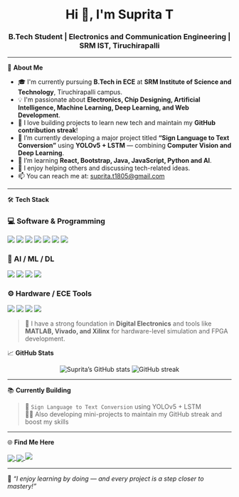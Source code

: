 <h1 align="center">Hi 👋, I'm Suprita T</h1>
<h3 align="center">B.Tech Student | Electronics and Communication Engineering | SRM IST, Tiruchirapalli</h3>

---

🌟 **About Me**

- 🎓 I'm currently pursuing **B.Tech in ECE** at **SRM Institute of Science and Technology**, Tiruchirapalli campus.
- 💡 I'm passionate about **Electronics, Chip Designing, Artificial Intelligence, Machine Learning, Deep Learning, and Web Development**.
- 🚀 I love building projects to learn new tech and maintain my **GitHub contribution streak**!
- 🤖 I’m currently developing a major project titled **“Sign Language to Text Conversion”** using **YOLOv5 + LSTM** — combining **Computer Vision and Deep Learning**.
- 🌱 I’m learning **React, Bootstrap, Java, JavaScript, Python and AI**.
- 💬 I enjoy helping others and discussing tech-related ideas.
- 📫 You can reach me at: [suprita.t1805@gmail.com](mailto:suprita.t1805dev@gmail.com)

---

🛠️ **Tech Stack**

### 💻 Software & Programming

<p>
  <img src="https://img.shields.io/badge/Python-3670A0?style=for-the-badge&logo=python&logoColor=white"/>
  <img src="https://img.shields.io/badge/Java-ED8B00?style=for-the-badge&logo=java&logoColor=white"/>
  <img src="https://img.shields.io/badge/JavaScript-F7DF1E?style=for-the-badge&logo=javascript&logoColor=black"/>
  <img src="https://img.shields.io/badge/React-61DBFB?style=for-the-badge&logo=react&logoColor=white"/>
  <img src="https://img.shields.io/badge/Bootstrap-7B10F4?style=for-the-badge&logo=bootstrap&logoColor=white"/>
  <img src="https://img.shields.io/badge/Linux-FCC624?style=for-the-badge&logo=linux&logoColor=black"/>
  <img src="https://img.shields.io/badge/GitHub-181717?style=for-the-badge&logo=github&logoColor=white"/>
</p>

### 🤖 AI / ML / DL

<p>
  <img src="https://img.shields.io/badge/TensorFlow-FF6F00?style=for-the-badge&logo=tensorflow&logoColor=white"/>
  <img src="https://img.shields.io/badge/PyTorch-EE4C2C?style=for-the-badge&logo=pytorch&logoColor=white"/>
  <img src="https://img.shields.io/badge/scikit--learn-F7931E?style=for-the-badge&logo=scikit-learn&logoColor=white"/>
  <img src="https://img.shields.io/badge/OpenCV-27338e?style=for-the-badge&logo=opencv&logoColor=white"/>
</p>

### ⚙️ Hardware / ECE Tools

<p>
  <img src="https://img.shields.io/badge/MATLAB-0076A8?style=for-the-badge&logo=mathworks&logoColor=white"/>
  <img src="https://img.shields.io/badge/Vivado-FFB500?style=for-the-badge&logo=amd&logoColor=black"/>
  <img src="https://img.shields.io/badge/Xilinx-E60026?style=for-the-badge&logo=xilinx&logoColor=white"/>
  <img src="https://img.shields.io/badge/Digital%20Electronics-000000?style=for-the-badge&logoColor=white"/>
</p>

> 🧠 I have a strong foundation in **Digital Electronics** and tools like **MATLAB, Vivado, and Xilinx** for hardware-level simulation and FPGA development.

📈 **GitHub Stats**

<p align="center">
  <img src="https://github-readme-stats.vercel.app/api?username=supritaT&show_icons=true&theme=radical" alt="Suprita’s GitHub stats" />
  <img src="https://streak-stats.demolab.com?user=supritaT&theme=radical&date_format=M%20j%5B%2C%20Y%5D" alt="GitHub streak" />
</p>

---

📚 **Currently Building**

> 🧠 `Sign Language to Text Conversion` using YOLOv5 + LSTM  
> 👨‍💻 Also developing mini-projects to maintain my GitHub streak and boost my skills

---

🌐 **Find Me Here**

<p align="left">
  <a href="www.linkedin.com/in/suprita1805" target="blank">
    <img align="center" src="https://img.shields.io/badge/LinkedIn-blue?style=flat&logo=linkedin&logoColor=white" />
  </a>
  <a href="https://github.com/suprita1801" target="blank">
    <img align="center" src="https://img.shields.io/badge/GitHub-black?style=flat&logo=github&logoColor=white" />
  </a>
  <a href="mailto:suprita.t1805@gmail.com">
    <img src="https://img.shields.io/badge/Gmail-D14836?style=flat&logo=gmail&logoColor=white"/>
  </a>

</p>

---

📝 *“I enjoy learning by doing — and every project is a step closer to mastery!”*
